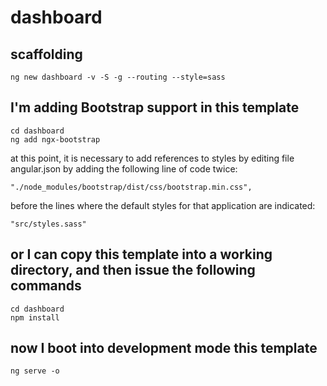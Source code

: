 # dashboard

## scaffolding

```shell
ng new dashboard -v -S -g --routing --style=sass
```

## I'm adding Bootstrap support in this template

```shell
cd dashboard
ng add ngx-bootstrap
```

at this point, it is necessary to add references to styles by editing file angular.json by adding the following line of code twice:

```text
"./node_modules/bootstrap/dist/css/bootstrap.min.css",
```

before the lines where the default styles for that application are indicated:

```text
"src/styles.sass"
```

## or I can copy this template into a working directory, and then issue the following commands

```shell
cd dashboard
npm install
```

## now I boot into development mode this template

```shell
ng serve -o
```
